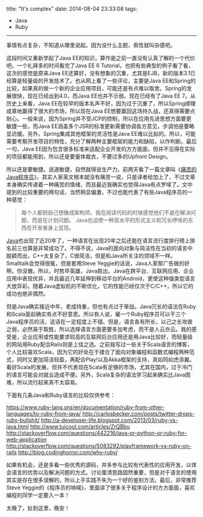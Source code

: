 title: "It's complex"
date: 2014-08-04 23:33:08
tags:
 - Java
 - Ruby
---

事情有点复杂，不知道从哪里说起。因为没什么主题，索性就叫杂感吧。

这段时间又重新学起了Java EE的知识，算作是之前一直没有认真了解的一个代价吧。一个礼拜多的时间看完了Java EE 6 Tutorial，也把有些典型的例子看了看，这次的感觉是原来Java EE还算好，没有想象的沉重，尤其是EJB，新的版本3.1已经算是轻量级的开发技术了。也从网上看了一些评论，主要是Java EE和Spring的比较，如果真的做一个新的企业应用项目，可能还是有点难以取舍。Spring的发展很快，现在已经出到4.0，而Java EE也并不示弱，现在已经有了Java EE 7。从历史上来看，Java EE在较早的版本名声不好，因为过于沉重了，所以Spring顺理成章地赢得了很大的市场，所以现在Java EE想要赢回这场持久战，还真得需要点耐心。一般来说，因为Spring并不受JCP的控制，所以在应用先进思想方面要更敏捷一些，而Java EE涵盖多个JSR的标准更新需要协调各方意见，步调怕是要略显迟缓。另外，Spring集成其他框架的灵活性是Java EE难以比拟的。所以，可能需要考察开发项目的特性，充分了解两种主要框架的能力和缺陷，以作判断。最后一句，Java EE因为包含很多标准来适配企业开发的方方面面，但并不见得在实际的项目都能用到，所以还是要量体裁衣，不要过多的Upfront Design。

<!-- more -->

所以还是要敏捷。说道敏捷，自然就得说生产力。前两天看了一篇文章叫《[痛苦的Java程序员](http://ourjs.com/detail/53dbb5292ee109090700000c)》，其实人家英文根本就没有痛苦一说，只是译者给加上了，不过文章本身确实传递着一种痛苦的情绪，而且最近我确实也觉得Java有点罗嗦了。文中提到的比较重要的两句话，当然稍显偏激，不过也能代表了有些Java程序员的一种感觉：

>每个人都把自己想像成架构师。我在阅读代码的时侯感觉他们不是在解决问题，而是在计划问题。
>Java也迫使一种高水平的形式主义和冗长啰嗦的东西在开发者身上显现。

[Java](http://zh.wikipedia.org/wiki/Java)也出现了近20年了，一种语言在出现20年之后还能在语言流行度排行榜上排名前三也算是非常成功了。不得不说，Java的面向对象与简洁性在当初的语言中脱颖而出，C++太复杂了，C很简洁，但是和Java所关注的领域不一样。Smalltalk会觉得很冤，但是套用Steve Yeggie的话说，Java人家那广告做的好啊，你没辙。所以，时势早英雄，Java胜出。Java在跨平台、互联网应用、企业应用中表现优异，并且最近几年延伸到移动平台的Android，更使这种强类型语言大放异彩。随着Java虚拟机的不断优化，它的性能已经仅次于C/C++，所以它的成功也绝非偶然。

但是Java确实接近中年，老成持重，但也有点过于笨拙。Java冗长的语法在Ruby和Scala面前确实有点不好意思。所以有人说，雇一个Ruby程序员可以干三个Java程序员的活，这话在一定程度上不错。但是，语言各有所长，以己之长攻彼之弱，必然易于取胜，所以选择语言方面更要多加考虑，而不是人云亦云。我的感受是，企业应用或性能要求较高的互联网后台应用还是用Java比较好，而轻量级的网站用Ruby配合Rails则是上佳之选。之前我写过一些关于Scala语言的博客，个人比较喜欢Scala，因为它的好处在于揉合了面向对象编程和函数式编程两种范式，同时又更加简洁轻盈，再配合Play!以及Akka框架的支持，真如同如虎添翼。看好Scala的发展，但并不代表现在Scala有足够的市场，尤其在国内，过于冷门的语言可能会对就业造成不便。另外，Scala复杂的语法学习起来确实比Java困难，所以流行起来真不太容易。

下面有几条Java和Ruby语言的比较仅供参考：

https://www.ruby-lang.org/en/documentation/ruby-from-other-languages/to-ruby-from-java/
http://carlosbecker.com/posts/twitter-drops-ruby-bullshit/
http://a-developer-life.blogspot.com/2013/03/ruby-vs-java.html
http://www.tuicool.com/articles/ZrQBbu
http://stackoverflow.com/questions/442216/java-or-python-or-ruby-for-web-application
http://stackoverflow.com/questions/5083292/playframework-vs-ruby-on-rails
http://blog.codinghorror.com/why-ruby/

如果有机会，还是多看一些优秀的源码，并多参与比较有代表性的应用开发，以体会语言的优势以及解决问题的方式。讨论厘清思路固然重要，但是对于语言的使用其实是存在很多误解的，所以上手实践不失为一个好的鉴别方法。最后，非常推荐Steve Yeggie的《程序员的呐喊》，里面讲了很多关于程序设计的方方面面，喜欢编程的同学一定要入一本！

太晚了，扯到这里，晚安！
